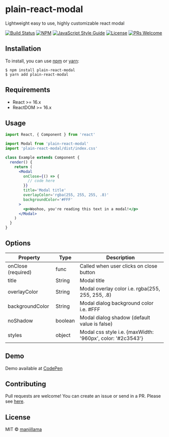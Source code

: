 # plain-react-modal

Lightweight easy to use, highly customizable react modal

[![Build Status](https://travis-ci.org/manjillama/plain-react-modal.svg)](https://travis-ci.org/manjillama/plain-react-modal)
[![NPM](https://img.shields.io/npm/v/plain-react-modal.svg)](https://www.npmjs.com/package/plain-react-modal) [![JavaScript Style Guide](https://img.shields.io/badge/code_style-standard-brightgreen.svg)](https://standardjs.com)
[![License](https://img.shields.io/github/license/manjillama/plain-react-modal.svg)](LICENSE)
[![PRs Welcome](https://img.shields.io/badge/PRs-welcome-brightgreen.svg?style=flat-square)](CONTRIBUTING.md)

## Installation

To install, you can use [npm](https://npmjs.org/) or [yarn](https://yarnpkg.com):

    $ npm install plain-react-modal
    $ yarn add plain-react-modal

## Requirements

- React >= 16.x
- ReactDOM >= 16.x

## Usage

```jsx
import React, { Component } from 'react'

import Modal from 'plain-react-modal'
import 'plain-react-modal/dist/index.css'

class Example extends Component {
  render() {
    return (
      <Modal
        onClose={() => {
          // code here
        }}
        title='Modal title'
        overlayColor='rgba(255, 255, 255, .8)'
        backgroundColor='#FFF'
      >
        <p>Woohoo, you're reading this text in a modal!</p>
      </Modal>
    )
  }
}
```

## Options

| Property           | Type    | Description                                                |
| ------------------ | ------- | ---------------------------------------------------------- |
| onClose (required) | func    | Called when user clicks on close button                    |
| title              | String  | Modal title                                                |
| overlayColor       | String  | Modal overlay color i.e. rgba(255, 255, 255, .8)           |
| backgroundColor    | String  | Modal dialog background color i.e. #FFF                    |
| noShadow           | boolean | Modal dialog shadow (default value is false)               |
| styles             | object  | Modal css style i.e. {maxWidth: '960px', color: '#2c3543'} |

## Demo

Demo available at [CodePen](https://codepen.io/manjiltamang/project/full/AJyNaq)

## Contributing

Pull requests are welcome! You can create an issue or send in a PR. Please see [here](https://github.com/manjillama/plain-react-modal/blob/master/CONTRIBUTING.md).

## License

MIT © [manjillama](https://github.com/manjillama)
